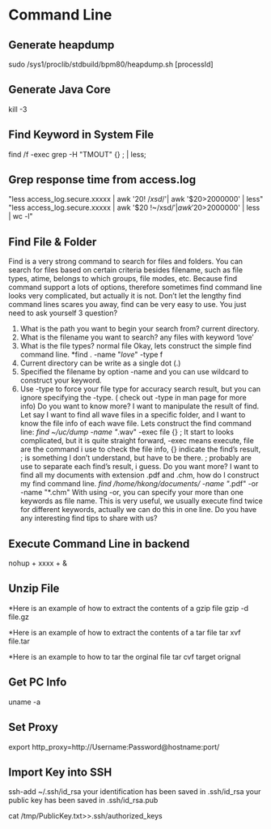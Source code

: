 # Command Line

## Generate heapdump
sudo /sys1/proclib/stdbuild/bpm80/heapdump.sh [processId]

## Generate Java Core
kill -3

## Find Keyword in System File
find /f -exec grep -H "TMOUT" {} \; | less;

## Grep response time from access.log
"less access_log.secure.xxxxx | awk '$20 !~/xsd$/'| awk '$20>2000000' | less"
"less access_log.secure.xxxxx | awk '$20 !~/xsd$/'| awk '$20>2000000' | less | wc -l"

## Find File & Folder
Find is a very strong command to search for files and folders. You can search for files based on certain criteria besides filename, such as file types, atime, belongs to which groups, file modes, etc. Because find command support a lots of options, therefore sometimes find command line looks very complicated, but actually it is not. Don’t let the lengthy find command lines scares you away, find can be very easy to use.
You just need to ask yourself 3 question?
1. What is the path you want to begin your search from? current directory.
2. What is the filename you want to search? any files with keyword ‘love’
3. What is the file types? normal file
Okay, lets construct the simple find command line.
*find . -name "*love*" -type f
1. Current directory can be write as a single dot (.)
2. Specified the filename by option -name and you can use wildcard to construct your keyword.
3. Use -type to force your file type for accuracy search result, but you can ignore specifying the -type.
( check out -type in man page for more info)
Do you want to know more?
I want to manipulate the result of find. Let say I want to find all wave files in a specific folder, and I want to know the file info of each wave file. Lets construct the find command line:
*find ~/uc/dump -name "*.wav" -exec file {} \;
It start to looks complicated, but it is quite straight forward, -exec means execute, file are the command i use to check the file info, {} indicate the find’s result, \; is something I don’t understand, but have to be there. \; probably are use to separate each find’s result, i guess.
Do you want more? I want to find all my documents with extension .pdf and .chm, how do I construct my find command line.
*find /home/hkong/documents/ -name "*.pdf" -or -name "*.chm"
With using -or, you can specify your more than one keywords as file name. This is very useful, we usually execute find twice for different keywords, actually we can do this in one line.
Do you have any interesting find tips to share with us?

## Execute Command Line in backend
nohup + xxxx + &

## Unzip File
*Here is an example of how to extract the contents of a gzip file
    gzip -d file.gz

*Here is an example of how to extract the contents of a tar file
    tar xvf file.tar

*Here is an example to how to tar the orginal file
    tar cvf target orignal

## Get PC Info
uname -a

## Set Proxy
export http_proxy=http://Username:Password@hostname:port/

## Import Key into SSH
ssh-add ~/.ssh/id_rsa
your identification has been saved in .ssh/id_rsa
your public key has been saved in .ssh/id_rsa.pub

cat /tmp/PublicKey.txt>>.ssh/authorized_keys
